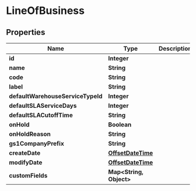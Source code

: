 
# LineOfBusiness

## Properties
Name | Type | Description | Notes
------------ | ------------- | ------------- | -------------
**id** | **Integer** |  |  [optional]
**name** | **String** |  | 
**code** | **String** |  | 
**label** | **String** |  |  [optional]
**defaultWarehouseServiceTypeId** | **Integer** |  |  [optional]
**defaultSLAServiceDays** | **Integer** |  |  [optional]
**defaultSLACutoffTime** | **String** |  |  [optional]
**onHold** | **Boolean** |  |  [optional]
**onHoldReason** | **String** |  |  [optional]
**gs1CompanyPrefix** | **String** |  |  [optional]
**createDate** | [**OffsetDateTime**](OffsetDateTime.md) |  |  [optional]
**modifyDate** | [**OffsetDateTime**](OffsetDateTime.md) |  |  [optional]
**customFields** | **Map&lt;String, Object&gt;** |  |  [optional]



